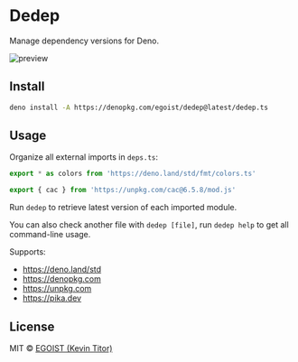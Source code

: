 # Dedep

Manage dependency versions for Deno.

![preview](https://user-images.githubusercontent.com/8784712/82181325-e3e43180-9914-11ea-9274-772696935c61.png)

## Install

```bash
deno install -A https://denopkg.com/egoist/dedep@latest/dedep.ts
```

## Usage

Organize all external imports in `deps.ts`:

```ts
export * as colors from 'https://deno.land/std/fmt/colors.ts'

export { cac } from 'https://unpkg.com/cac@6.5.8/mod.js'
```

Run `dedep` to retrieve latest version of each imported module.

You can also check another file with `dedep [file]`, run `dedep help` to get all command-line usage.

Supports:

- https://deno.land/std
- https://denopkg.com
- https://unpkg.com
- https://pika.dev

## License

MIT &copy; [EGOIST (Kevin Titor)](https://github.com/sponsors/egoist)
